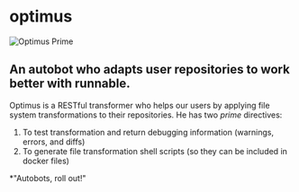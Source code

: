 # optimus

![Optimus Prime](http://fc06.deviantart.net/fs71/i/2013/257/4/9/optimus_prime_bust_by_makotoono-d6mc8vf.jpg)

## An autobot who adapts user repositories to work better with runnable.

Optimus is a RESTful transformer who helps our users by applying file system transformations to their repositories. He has two *prime* directives:

1. To test transformation and return debugging information (warnings, errors, and diffs)
2. To generate file transformation shell scripts (so they can be included in docker files)

*"Autobots, roll out!"
